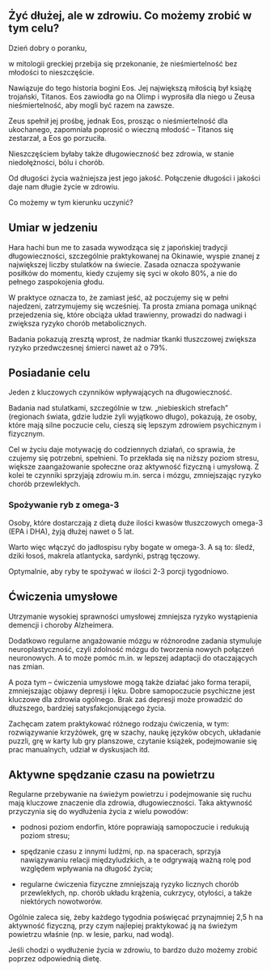 ## Żyć dłużej, ale w zdrowiu. Co możemy zrobić w tym celu?

Dzień dobry o poranku,

w mitologii greckiej przebija się przekonanie, że nieśmiertelność bez młodości to nieszczęście.

Nawiązuje do tego historia bogini Eos. Jej największą miłością był książę trojański, Titanos. Eos zawiodła go na Olimp i wyprosiła dla niego u Zeusa nieśmiertelność, aby mogli być razem na zawsze.

Zeus spełnił jej prośbę, jednak Eos, prosząc o nieśmiertelność dla ukochanego, zapomniała poprosić o wieczną młodość – Titanos się zestarzał, a Eos go porzuciła.

Nieszczęściem byłaby także długowieczność bez zdrowia, w stanie niedołężności, bólu i chorób.

Od długości życia ważniejsza jest jego jakość. Połączenie długości i jakości daje nam długie życie w zdrowiu.

Co możemy w tym kierunku uczynić?

## Umiar w jedzeniu

Hara hachi bun me to zasada wywodząca się z japońskiej tradycji długowieczności, szczególnie praktykowanej na Okinawie, wyspie znanej z największej liczby stulatków na świecie. Zasada oznacza spożywanie posiłków do momentu, kiedy czujemy się syci w około 80%, a nie do pełnego zaspokojenia głodu.

W praktyce oznacza to, że zamiast jeść, aż poczujemy się w pełni najedzeni, zatrzymujemy się wcześniej. Ta prosta zmiana pomaga uniknąć przejedzenia się, które obciąża układ trawienny, prowadzi do nadwagi i zwiększa ryzyko chorób metabolicznych.

Badania pokazują zresztą wprost, że nadmiar tkanki tłuszczowej zwiększa ryzyko przedwczesnej śmierci nawet aż o 79%.

## Posiadanie celu

Jeden z kluczowych czynników wpływających na długowieczność.

Badania nad stulatkami, szczególnie w tzw. „niebieskich strefach” (regionach świata, gdzie ludzie żyli wyjątkowo długo), pokazują, że osoby, które mają silne poczucie celu, cieszą się lepszym zdrowiem psychicznym i fizycznym.

Cel w życiu daje motywację do codziennych działań, co sprawia, że czujemy się potrzebni, spełnieni. To przekłada się na niższy poziom stresu, większe zaangażowanie społeczne oraz aktywność fizyczną i umysłową. Z kolei te czynniki sprzyjają zdrowiu m.in. serca i mózgu, zmniejszając ryzyko chorób przewlekłych.

### Spożywanie ryb z omega-3

Osoby, które dostarczają z dietą duże ilości kwasów tłuszczowych omega-3 (EPA i DHA), żyją dłużej nawet o 5 lat.

Warto więc włączyć do jadłospisu ryby bogate w omega-3. A są to: śledź, dziki łosoś, makrela atlantycka, sardynki, pstrąg tęczowy.

Optymalnie, aby ryby te spożywać w ilości 2-3 porcji tygodniowo.

## Ćwiczenia umysłowe

Utrzymanie wysokiej sprawności umysłowej zmniejsza ryzyko wystąpienia demencji i choroby Alzheimera.

Dodatkowo regularne angażowanie mózgu w różnorodne zadania stymuluje neuroplastyczność, czyli zdolność mózgu do tworzenia nowych połączeń neuronowych. A to może pomóc m.in. w lepszej adaptacji do otaczających nas zmian.

A poza tym – ćwiczenia umysłowe mogą także działać jako forma terapii, zmniejszając objawy depresji i lęku. Dobre samopoczucie psychiczne jest kluczowe dla zdrowia ogólnego. Brak zaś depresji może prowadzić do dłuższego, bardziej satysfakcjonującego życia.

Zachęcam zatem praktykować różnego rodzaju ćwiczenia, w tym: rozwiązywanie krzyżówek, grę w szachy, naukę języków obcych, układanie puzzli, grę w karty lub gry planszowe, czytanie książek, podejmowanie się prac manualnych, udział w dyskusjach itd.

## Aktywne spędzanie czasu na powietrzu

Regularne przebywanie na świeżym powietrzu i podejmowanie się ruchu mają kluczowe znaczenie dla zdrowia, długowieczności. Taka aktywność przyczynia się do wydłużenia życia z wielu powodów:

- podnosi poziom endorfin, które poprawiają samopoczucie i redukują poziom stresu;

- spędzanie czasu z innymi ludźmi, np. na spacerach, sprzyja nawiązywaniu relacji międzyludzkich, a te odgrywają ważną rolę pod względem wpływania na długość życia;

- regularne ćwiczenia fizyczne zmniejszają ryzyko licznych chorób przewlekłych, np. chorób układu krążenia, cukrzycy, otyłości, a także niektórych nowotworów.

Ogólnie zaleca się, żeby każdego tygodnia poświęcać przynajmniej 2,5 h na aktywność fizyczną, przy czym najlepiej praktykować ją na świeżym powietrzu właśnie (np. w lesie, parku, nad wodą).

Jeśli chodzi o wydłużenie życia w zdrowiu, to bardzo dużo możemy zrobić poprzez odpowiednią dietę.